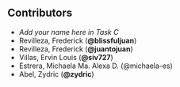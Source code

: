## Contributors
- _Add your name here in Task C_
- Revilleza, Frederick (**@blissfuljuan**)
- Revilleza, Frederick (**@juantojuan**)
- Villas, Ervin Louis (**@siv727**)
- Estrera, Michaela Ma. Alexa D. (@michaela-es)
- Abel, Zydric (**@zydric**)